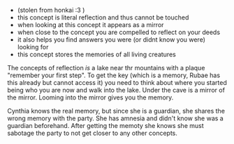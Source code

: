 
- (stolen from honkai :3 )
- this concept is literal reflection and thus cannot be touched
- when looking at this concept it appears as a mirror
- when close to the concept you are compelled to reflect on your deeds
- it also helps you find answers you were (or didnt know you were) looking for
- this concept stores the memories of all living creatures


The concepts of reflection *is* a lake near thr mountains with a plaque "remember your first step". To get the key (which is a memory, Rubae has this already but cannot access it) you need to think about where you started being who you are now and walk into the lake. Under the cave is a mirror of the mirror. Looming into the mirror gives you the memory.

Cynthia knows the real memory, but since she is a guardian, she shares the wrong memory with the party. She has amnesia and didn't know she was a guardian beforehand. After getting the memoty she knows she must sabotage the party to not get closer to any other concepts.